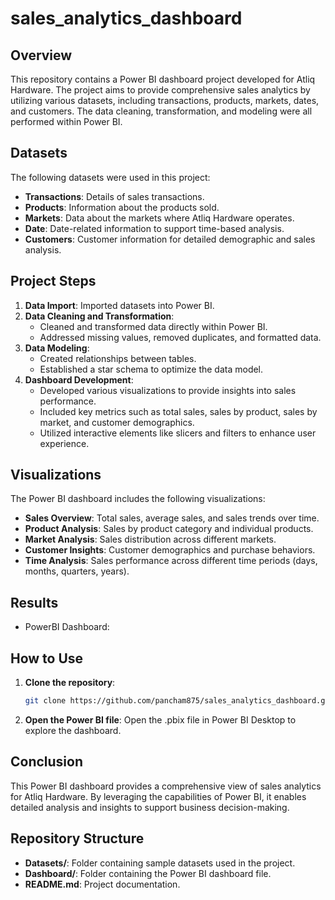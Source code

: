 # sales_analytics_dashboard

## Overview

This repository contains a Power BI dashboard project developed for Atliq Hardware. The project aims to provide comprehensive sales analytics by utilizing various datasets, including transactions, products, markets, dates, and customers. The data cleaning, transformation, and modeling were all performed within Power BI.

## Datasets

The following datasets were used in this project:
- **Transactions**: Details of sales transactions.
- **Products**: Information about the products sold.
- **Markets**: Data about the markets where Atliq Hardware operates.
- **Date**: Date-related information to support time-based analysis.
- **Customers**: Customer information for detailed demographic and sales analysis.

## Project Steps

1. **Data Import**: Imported datasets into Power BI.
2. **Data Cleaning and Transformation**: 
   - Cleaned and transformed data directly within Power BI.
   - Addressed missing values, removed duplicates, and formatted data.
3. **Data Modeling**:
   - Created relationships between tables.
   - Established a star schema to optimize the data model.
4. **Dashboard Development**:
   - Developed various visualizations to provide insights into sales performance.
   - Included key metrics such as total sales, sales by product, sales by market, and customer demographics.
   - Utilized interactive elements like slicers and filters to enhance user experience.

## Visualizations

The Power BI dashboard includes the following visualizations:
- **Sales Overview**: Total sales, average sales, and sales trends over time.
- **Product Analysis**: Sales by product category and individual products.
- **Market Analysis**: Sales distribution across different markets.
- **Customer Insights**: Customer demographics and purchase behaviors.
- **Time Analysis**: Sales performance across different time periods (days, months, quarters, years).

## Results

- PowerBI Dashboard:

## How to Use

1. **Clone the repository**:
   ```bash
   git clone https://github.com/pancham875/sales_analytics_dashboard.git
2. **Open the Power BI file**:
Open the .pbix file in Power BI Desktop to explore the dashboard.

## Conclusion
  This Power BI dashboard provides a comprehensive view of sales analytics for Atliq Hardware. By leveraging the capabilities of Power BI, it enables detailed analysis and insights to support business decision-making.

## Repository Structure
- **Datasets/**: Folder containing sample datasets used in the project.
- **Dashboard/**: Folder containing the Power BI dashboard file.
- **README.md**: Project documentation.
